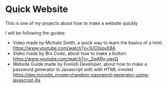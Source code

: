 # Quick Website
 
This is one of my projects about how to make a website quickly

I will be following the guides:
- Video made by Michale Smith, a quick way to learn the basics of a html: https://www.youtube.com/watch?v=1UClIspvE8A
- Video made by Bro Code, about how to make a button: https://www.youtube.com/watch?v=_2wARy-oevQ
- Website Guide made by Foolish Developer, about how to make a password generator in Javascript with with HTML involed https://dev.to/code_mystery/random-password-generator-using-javascript-6a